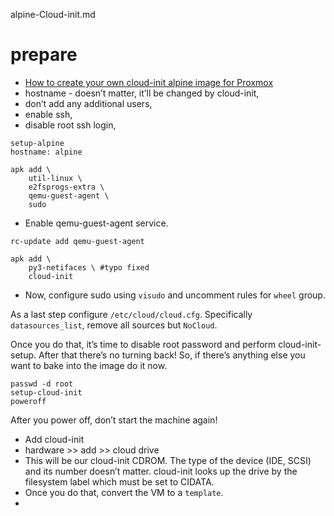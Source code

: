 alpine-Cloud-init.md

# prepare
- [How to create your own cloud-init alpine image for Proxmox](https://twdev.blog/2023/11/alpine_cloudinit/)
- hostname - doesn’t matter, it’ll be changed by cloud-init,
- don’t add any additional users,
- enable ssh,
- disable root ssh login,
```
setup-alpine
hostname: alpine
```
```
apk add \
    util-linux \
    e2fsprogs-extra \
    qemu-guest-agent \
    sudo
```
- Enable qemu-guest-agent service.

```rc-update add qemu-guest-agent```

```
apk add \
    py3-netifaces \ #typo fixed
    cloud-init
```
- Now, configure sudo using ```visudo``` and uncomment rules for ```wheel``` group.

As a last step configure ```/etc/cloud/cloud.cfg```. Specifically ```datasources_list```, remove all sources but ```NoCloud```.

Once you do that, it’s time to disable root password and perform cloud-init-setup. After that there’s no turning back! So, if there’s anything else you want to bake into the image do it now.

```
passwd -d root
setup-cloud-init
poweroff
```
After you power off, don’t start the machine again!

- Add cloud-init
- hardware >> add >> cloud drive
- This will be our cloud-init CDROM. The type of the device (IDE, SCSI) and its number doesn’t matter. cloud-init looks up the drive by the filesystem label which must be set to CIDATA.
- Once you do that, convert the VM to a ```template```.
- 

